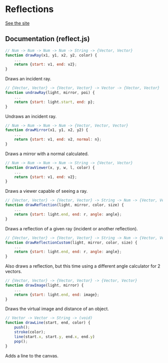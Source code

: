 # Reflections

[See the site](https://reflections-brilliant.vercel.app/)


## Documentation (reflect.js)

```js
// Num -> Num -> Num -> Num -> String -> {Vector, Vector}
function drawRay(x1, y1, x2, y2, color) {
    ...
    return {start: v1, end: v2};
}
```
Draws an incident ray.

```js
// {Vector, Vector} -> {Vector, Vector} -> Vector -> {Vector, Vector}
function undrawRay(light, mirror, poi) {
    ...
    return {start: light.start, end: p};
}
```
Undraws an incident ray.

```js
// Num -> Num -> Num -> Num -> {Vector, Vector, Vector}
function drawMirror(x1, y1, x2, y2) {
    ...
    return {start: v1, end: v2, normal: n};
}
```
Draws a mirror with a normal calculated.

```js
// Num -> Num -> Num -> Num -> String -> {Vector, Vector}
function drawViewer(x, y, w, l, color) {
    ...
    return {start: v1, end: v2};
}
```
Draws a viewer capable of seeing a ray.

```js
// {Vector, Vector} -> {Vector, Vector} -> String -> Num -> {Vector, Vector, Num}
function drawReflection(light, mirror, color, size) {
    ...
    return {start: light.end, end: r, angle: angle};
}
```
Draws a reflection of a given ray (incident or another reflection).

```js
// {Vector, Vector} -> {Vector, Vector} -> String -> Num -> {Vector, Vector, Num}
function drawReflectionCustom(light, mirror, color, size) {
    ...
    return {start: light.end, end: r, angle: angle};
}
```
Also draws a reflection, but this time using a different angle calculator for 2 vectors.

```js
// {Vector, Vector} -> {Vector, Vector} -> {Vector, Vector}
function drawImage(light, mirror) {
    ...
    return {start: light.end, end: image};
}
```
Draws the virtual image and distance of an object.

```js
// Vector -> Vector -> String -> (void)
function drawLine(start, end, color) {
    push();
    stroke(color);
    line(start.x, start.y, end.x, end.y)
    pop();
}
```
Adds a line to the canvas.

